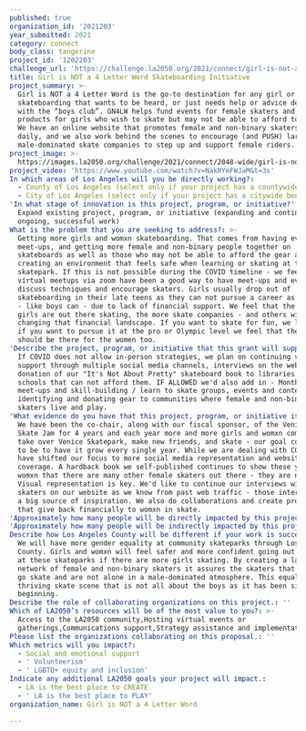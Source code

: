 ```yaml
---
published: true
organization_id: '2021203'
year_submitted: 2021
category: connect
body_class: tangerine
project_id: '1202203'
challenge_url: 'https://challenge.la2050.org/2021/connect/girl-is-not-a-4-letter-word/'
title: Girl is NOT a 4 Letter Word Skateboarding Initiative
project_summary: >-
  Girl is NOT a 4 Letter Word is the go-to destination for any girl or womxn in
  skateboarding that wants to be heard, or just needs help or advice dealing
  with the “boys club”. GN4LW helps fund events for female skaters and donates
  products for girls who wish to skate but may not be able to afford to do so.
  We have an online website that promotes female and non-binary skaters & events
  daily, and we also work behind the scenes to encourage (and PUSH) large
  male-dominated skate companies to step up and support female riders.
project_image: >-
  https://images.la2050.org/challenge/2021/connect/2048-wide/girl-is-not-a-4-letter-word.jpg
project_video: 'https://www.youtube.com/watch?v=NakRYmFWJaM&t=3s'
In which areas of Los Angeles will you be directly working?:
  - County of Los Angeles (select only if your project has a countywide benefit)
  - City of Los Angeles (select only if your project has a citywide benefit)
'In what stage of innovation is this project, program, or initiative?': >-
  Expand existing project, program, or initiative (expanding and continuing
  ongoing, successful work)
What is the problem that you are seeking to address?: >-
  Getting more girls and womxn skateboarding. That comes from having events,
  meet-ups, and getting more female and non-binary people together on
  skateboards as well as those who may not be able to afford the gear and
  creating an environment that feels safe when learning or skating at the
  skatepark. If this is not possible during the COVID timeline - we feel that
  virtual meetups via zoom have been a good way to have meet-ups and even
  discuss techniques and encourage skaters. Girls usually drop out of
  skateboarding in their late teens as they can not pursue a career as a skater
  - like boys can - due to lack of financial support. We feel that the more
  girls are out there skating, the more skate companies - and others will start
  changing that financial landscape. If you want to skate for fun, we love it -
  if you want to pursue it at the pro or Olympic level we feel that the support
  should be there for the women too.
'Describe the project, program, or initiative that this grant will support to address the problem identified.': >-
  If COVID does not allow in-person strategies, we plan on continuing visual
  support through multiple social media channels, interviews on the website,
  donation of our "It's Not About Pretty" skateboard book to libraries and
  schools that can not afford them. IF ALLOWED we'd also add in - Monthly
  meet-ups and skill-building / learn to skate groups, events and contests. Also
  identifying and donating gear to communities where female and non-binary
  skaters live and play.
'What evidence do you have that this project, program, or initiative is or will be successful, and how will you define and measure success?': >-
  We have been the co-chair, along with our fiscal sponsor, of the Venice Ladies
  Skate Jam for 4 years and each year more and more girls and womxn come out,
  take over Venice Skatepark, make new friends, and skate - our goal continues
  to be to have it grow every single year. While we are dealing with COVID we
  have shifted our focus to more social media representation and website
  coverage. A hardback book we self-published continues to show these young
  womxn that there are many other female skaters out there - they are not alone.
  Visual representation is key. We'd like to continue our interviews with these
  skaters on our website as we know from past web traffic - those interviews are
  a big source of inspiration. We also do collaborations and create products
  that give back financially to womxn in skate.
'Approximately how many people will be directly impacted by this project, program, or initiative?': '900'
'Approximately how many people will be indirectly impacted by this project, program, or initiative?': '5400'
Describe how Los Angeles County will be different if your work is successful.: >-
  We will have more gender equality at community skateparks through Los Angeles
  County. Girls and womxn will feel safer and more confident going out to skate
  at these skateparks if there are more girls skating. By creating a larger
  network of female and non-binary skaters it assures the skaters that they can
  go skate and are not alone in a male-dominated atmosphere. This equals a
  thriving skate scene that is not all about the boys as it has been since the
  beginning.
Describe the role of collaborating organizations on this project.: ''
Which of LA2050’s resources will be of the most value to you?: >-
  Access to the LA2050 community,Hosting virtual events or
  gatherings,Communications support,Strategy assistance and implementation
Please list the organizations collaborating on this proposal.: ''
Which metrics will you impact?:
  - Social and emotional support
  - ' Volunteerism'
  - ' LGBTQ+ equity and inclusion'
Indicate any additional LA2050 goals your project will impact.:
  - LA is the best place to CREATE
  - ' LA is the best place to PLAY'
organization_name: Girl is NOT a 4 Letter Word

---
```

